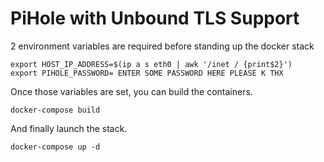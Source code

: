 # PiHole with Unbound TLS Support

2 environment variables are required before standing up the docker stack

	export HOST_IP_ADDRESS=$(ip a s eth0 | awk '/inet / {print$2}')
	export PIHOLE_PASSWORD= ENTER SOME PASSWORD HERE PLEASE K THX

Once those variables are set, you can build the containers.

	docker-compose build

And finally launch the stack.

	docker-compose up -d

